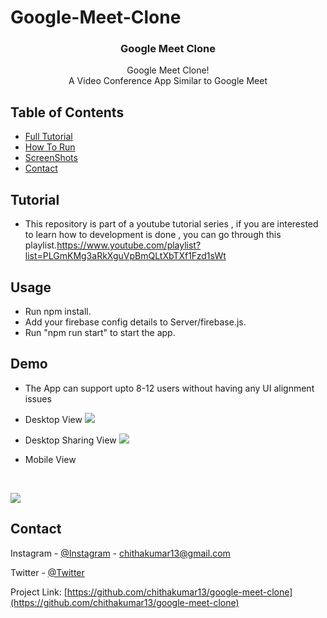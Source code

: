 # Google-Meet-Clone
<p align="center"> 
  <h3 align="center">Google Meet Clone</h3>

  <p align="center">
    Google Meet Clone!
    <br />  
     A Video Conference App Similar to Google Meet
    <br />
  </p>
</p>

<!-- TABLE OF CONTENTS -->
## Table of Contents

* [Full Tutorial](#tutorial)   
* [How To Run](#usage) 
* [ScreenShots](#demo) 
* [Contact](#contact)

<!-- tutorial -->
## Tutorial  

* This repository is part of a youtube tutorial series , if you are interested to learn how to development is done , you can go through this playlist.https://www.youtube.com/playlist?list=PLGmKMg3aRkXguVpBmQLtXbTXf1Fzd1sWt

<!-- Prerequisites -->
## Usage
* Run npm install.
* Add your firebase config details to Server/firebase.js. 
* Run "npm run start" to start the app. 
 
<!-- Demo -->
## Demo
* The App can support upto 8-12 users without having any UI alignment issues

* Desktop View
![](screenshots/Desktop%20View.jpg)

* Desktop Sharing View
![](screenshots/Screenshare.jpg)

* Mobile View
<br />

![](screenshots/Mobile%20View.jpg)

<!-- CONTACT -->
## Contact

Instagram - [@Instagram](https://www.instagram.com/i_m_ck13/) - chithakumar13@gmail.com

Twitter - [@Twitter](https://twitter.com/AlgosCk)

Project Link: [https://github.com/chithakumar13/google-meet-clone](https://github.com/chithakumar13/google-meet-clone)
